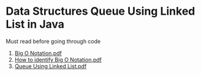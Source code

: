 # Data Structures Queue Using Linked List in Java

Must read before going through code

1. [Big O Notation.pdf](https://github.com/VaibhavMojidra/Data-Structures---Queue-Using-Linked-List-in-Java/blob/master/Documentation/Big%20O%20Notation.pdf)
2. [How to identify Big O Notation.pdf](https://github.com/VaibhavMojidra/Data-Structures---Queue-Using-Linked-List-in-Java/blob/master/Documentation/How%20to%20identify%20Big%20O%20Notation.pdf)
3. [Queue Using Linked List.pdf](https://github.com/VaibhavMojidra/Data-Structures---Queue-Using-Linked-List-in-Java/blob/master/Documentation/Queue%20Using%20Linked%20List.pdf)
